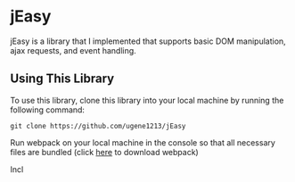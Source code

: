 # jEasy

jEasy is a library that I implemented that supports basic DOM manipulation, ajax requests, and event handling.

## Using This Library

To use this library, clone this library into your local machine by running the following command:

```
git clone https://github.com/ugene1213/jEasy

```

Run webpack on your local machine in the console so that all necessary files are bundled (click [here](http://webpack.github.io/docs/installation.html) to download webpack)

Incl
